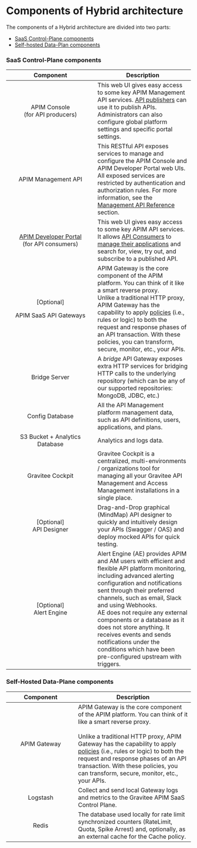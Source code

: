 # Components of Hybrid architecture

The components of a Hybrid architecture are divided into two parts:

* [SaaS Control-Plane components](components-of-hybrid-architecture.md#saas-components)
* [Self-hosted Data-Plan components ](components-of-hybrid-architecture.md#on-prem-private-cloud-components)

### SaaS Control-Plane components <a href="#saas-components" id="saas-components"></a>

<table><thead><tr><th width="225.37383177570098" align="center">Component</th><th>Description</th></tr></thead><tbody><tr><td align="center">APIM Console<br>(for API producers)</td><td>This web UI gives easy access to some key APIM Management API services. <a href="../../../#api-publisher">API publishers</a> can use it to publish APIs.<br>Administrators can also configure global platform settings and specific portal settings.</td></tr><tr><td align="center">APIM Management API</td><td>This RESTful API exposes services to manage and configure the APIM Console and APIM Developer Portal web UIs.<br>All exposed services are restricted by authentication and authorization rules. For more information, see the<a href="../../../using-the-product/using-the-gravitee-api-management-components/apim-management-api/management-api-reference.md"> Management API Reference</a> section.</td></tr><tr><td align="center"><a href="../../../using-the-product/using-the-gravitee-api-management-components/developer-portal/">APIM Developer Portal</a><br>(for API consumers)</td><td>This web UI gives easy access to some key APIM API services. It allows <a href="../../../#api-consumer">API Consumers</a> to <a href="broken-reference">manage their applications</a> and search for, view, try out, and subscribe to a published API.</td></tr><tr><td align="center"><p>[Optional]</p><p>APIM SaaS API Gateways</p></td><td>APIM Gateway is the core component of the APIM platform. You can think of it like a smart reverse proxy.<br>Unlike a traditional HTTP proxy, APIM Gateway has the capability to apply <a href="../../../using-the-product/manging-your-apis-with-gravitee-api-management/policy-studio/">policies</a> (i.e., rules or logic) to both the request and response phases of an API transaction. With these policies, you can transform, secure, monitor, etc., your APIs.</td></tr><tr><td align="center">Bridge Server</td><td>A <em>bridge</em> API Gateway exposes extra HTTP services for bridging HTTP calls to the underlying repository (which can be any of our supported repositories: MongoDB, JDBC, etc.)</td></tr><tr><td align="center">Config Database</td><td>All the API Management platform management data, such as API definitions, users, applications, and plans.</td></tr><tr><td align="center">S3 Bucket + Analytics Database</td><td>Analytics and logs data.</td></tr><tr><td align="center">Gravitee Cockpit</td><td>Gravitee Cockpit is a centralized, multi-environments / organizations tool for managing all your Gravitee API Management and Access Management installations in a single place.</td></tr><tr><td align="center">[Optional]<br>API Designer</td><td>Drag-and-Drop graphical (MindMap) API designer to quickly and intuitively design your APIs (Swagger / OAS) and deploy mocked APIs for quick testing.</td></tr><tr><td align="center">[Optional]<br>Alert Engine</td><td>Alert Engine (AE) provides APIM and AM users with efficient and flexible API platform monitoring, including advanced alerting configuration and notifications sent through their preferred channels, such as email, Slack and using Webhooks.<br>AE does not require any external components or a database as it does not store anything. It receives events and sends notifications under the conditions which have been pre-configured upstream with triggers.</td></tr></tbody></table>

### Self-Hosted Data-Plane components <a href="#on-prem-private-cloud-components" id="on-prem-private-cloud-components"></a>

<table><thead><tr><th width="172.18918918918916" align="center">Component</th><th>Description</th></tr></thead><tbody><tr><td align="center">APIM Gateway</td><td>APIM Gateway is the core component of the APIM platform. You can think of it like a smart reverse proxy.<br><br>Unlike a traditional HTTP proxy, APIM Gateway has the capability to apply <a href="../../../using-the-product/manging-your-apis-with-gravitee-api-management/policy-studio/">policies</a> (i.e., rules or logic) to both the request and response phases of an API transaction. With these policies, you can transform, secure, monitor, etc., your APIs.</td></tr><tr><td align="center">Logstash</td><td>Collect and send local Gateway logs and metrics to the Gravitee APIM SaaS Control Plane.</td></tr><tr><td align="center">Redis</td><td>The database used locally for rate limit synchronized counters (RateLimit, Quota, Spike Arrest) and, optionally, as an external cache for the Cache policy.</td></tr></tbody></table>
